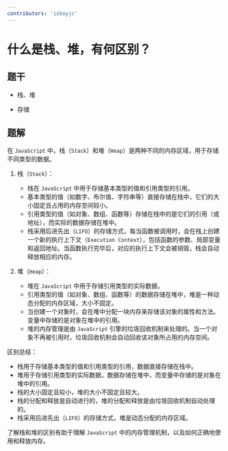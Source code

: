 ```yaml
---
contributors: 'isboyjc'
---
```


# 什么是栈、堆，有何区别？


## 题干

- 栈、堆

- 存储



## 题解

<!-- ::: details 点我查看题解 -->

在 `JavaScript` 中，栈（`Stack`）和堆（`Heap`）是两种不同的内存区域，用于存储不同类型的数据。

1. 栈（`Stack`）：
   - 栈在 `JavaScript` 中用于存储基本类型的值和引用类型的引用。
   - 基本类型的值（如数字、布尔值、字符串等）直接存储在栈中，它们的大小固定且占用的内存空间较小。
   - 引用类型的值（如对象、数组、函数等）存储在栈中的是它们的引用（或地址），而实际的数据存储在堆中。
   - 栈采用后进先出（`LIFO`）的存储方式，每当函数被调用时，会在栈上创建一个新的执行上下文（`Execution Context`），包括函数的参数、局部变量和返回地址。当函数执行完毕后，对应的执行上下文会被销毁，栈会自动释放相应的内存。

2. 堆（`Heap`）：
   - 堆在 `JavaScript` 中用于存储引用类型的实际数据。
   - 引用类型的值（如对象、数组、函数等）的数据存储在堆中，堆是一种动态分配的内存区域，大小不固定。
   - 当创建一个对象时，会在堆中分配一块内存来存储该对象的属性和方法。变量中存储的是对象在堆中的引用。
   - 堆的内存管理是由 `JavaScript` 引擎的垃圾回收机制来处理的。当一个对象不再被引用时，垃圾回收机制会自动回收该对象所占用的内存空间。

区别总结：
- 栈用于存储基本类型的值和引用类型的引用，数据直接存储在栈中。
- 堆用于存储引用类型的实际数据，数据存储在堆中，而变量中存储的是对象在堆中的引用。
- 栈的大小固定且较小，堆的大小不固定且较大。
- 栈的分配和释放是自动进行的，堆的分配和释放是由垃圾回收机制自动处理的。
- 栈采用后进先出（`LIFO`）的存储方式，堆是动态分配的内存区域。

了解栈和堆的区别有助于理解 `JavaScript` 中的内存管理机制，以及如何正确地使用和释放内存。

<!-- ::: -->
